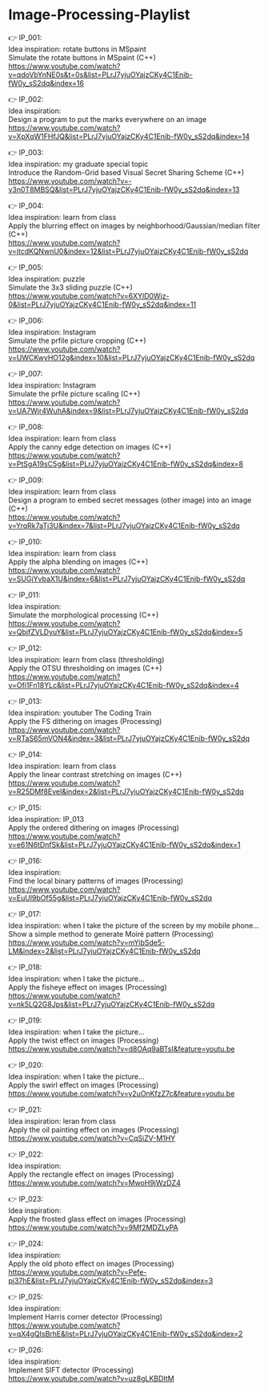 # Image-Processing-Playlist

👉 IP_001: <br/>
Idea inspiration: rotate buttons in MSpaint <br/>
Simulate the rotate buttons in MSpaint (C++) <br/>
https://www.youtube.com/watch?v=qdoVbYnNE0s&t=0s&list=PLrJ7yjuOYajzCKy4C1Enib-fW0y_sS2dq&index=16 <br/>

👉 IP_002: <br/>
Idea inspiration: <br/>
Design a program to put the marks everywhere on an image <br/>
https://www.youtube.com/watch?v=XpXqW1FHfJQ&list=PLrJ7yjuOYajzCKy4C1Enib-fW0y_sS2dq&index=14 <br/>
 
👉 IP_003: <br/>
Idea inspiration: my graduate special topic <br/>
Introduce the Random-Grid based Visual Secret Sharing Scheme (C++) <br/>
https://www.youtube.com/watch?v=-v3n0T8MBSQ&list=PLrJ7yjuOYajzCKy4C1Enib-fW0y_sS2dq&index=13 <br/>
 
👉 IP_004: <br/>
Idea inspiration: learn from class <br/>
Apply the blurring effect on images by neighborhood/Gaussian/median filter (C++) <br/>
https://www.youtube.com/watch?v=jtcdKQNwnU0&index=12&list=PLrJ7yjuOYajzCKy4C1Enib-fW0y_sS2dq <br/>
 
👉 IP_005: <br/>
Idea inspiration: puzzle <br/>
Simulate the 3x3 sliding puzzle (C++) <br/>
https://www.youtube.com/watch?v=6XYlD0Wjz-0&list=PLrJ7yjuOYajzCKy4C1Enib-fW0y_sS2dq&index=11 <br/>

👉 IP_006: <br/>
Idea inspiration: Instagram <br/>
Simulate the prfile picture cropping (C++) <br/>
https://www.youtube.com/watch?v=UWCKwyHO12g&index=10&list=PLrJ7yjuOYajzCKy4C1Enib-fW0y_sS2dq <br/>

👉 IP_007: <br/>
Idea inspiration: Instagram <br/>
Simulate the prfile picture scaling (C++) <br/>
https://www.youtube.com/watch?v=UA7Wjr4WuhA&index=9&list=PLrJ7yjuOYajzCKy4C1Enib-fW0y_sS2dq <br/>

👉 IP_008: <br/>
Idea inspiration: learn from class <br/>
Apply the canny edge detection on images (C++) <br/>
https://www.youtube.com/watch?v=PtSgA19sC5g&list=PLrJ7yjuOYajzCKy4C1Enib-fW0y_sS2dq&index=8 <br/>

👉 IP_009: <br/>
Idea inspiration: learn from class <br/>
Design a program to embed secret messages (other image) into an image (C++) <br/>
https://www.youtube.com/watch?v=YrqRk7aTj3U&index=7&list=PLrJ7yjuOYajzCKy4C1Enib-fW0y_sS2dq <br/>

👉 IP_010: <br/>
Idea inspiration: learn from class <br/>
Apply the alpha blending on images (C++) <br/>
https://www.youtube.com/watch?v=SUGjYvbaX1U&index=6&list=PLrJ7yjuOYajzCKy4C1Enib-fW0y_sS2dq <br/>

👉 IP_011: <br/>
Idea inspiration: <br/>
Simulate the morphological processing (C++) <br/>
https://www.youtube.com/watch?v=QbjfZVLDyuY&list=PLrJ7yjuOYajzCKy4C1Enib-fW0y_sS2dq&index=5 <br/>

👉 IP_012: <br/>
Idea inspiration: learn from class (thresholding) <br/>
Apply the OTSU thresholding on images (C++) <br/>
https://www.youtube.com/watch?v=Ofi1Fn18YLc&list=PLrJ7yjuOYajzCKy4C1Enib-fW0y_sS2dq&index=4 <br/>

👉 IP_013: <br/>
Idea inspiration: youtuber The Coding Train <br/>
Apply the FS dithering on images (Processing) <br/>
https://www.youtube.com/watch?v=RTaS65mVON4&index=3&list=PLrJ7yjuOYajzCKy4C1Enib-fW0y_sS2dq <br/>

👉 IP_014: <br/>
Idea inspiration: learn from class <br/>
Apply the linear contrast stretching on images (C++) <br/>
https://www.youtube.com/watch?v=R25DMf8EveI&index=2&list=PLrJ7yjuOYajzCKy4C1Enib-fW0y_sS2dq <br/>

👉 IP_015: <br/>
Idea inspiration: IP_013 <br/>
Apply the ordered dithering on images (Processing) <br/>
https://www.youtube.com/watch?v=e61N6tDnfSk&list=PLrJ7yjuOYajzCKy4C1Enib-fW0y_sS2dq&index=1 <br/>

👉 IP_016: <br/>
Idea inspiration: <br/>
Find the local binary patterns of images (Processing) <br/>
https://www.youtube.com/watch?v=EuUl9bOf55g&list=PLrJ7yjuOYajzCKy4C1Enib-fW0y_sS2dq <br/>

👉 IP_017: <br/>
Idea inspiration: when I take the picture of the screen by my mobile phone...<br/>
Show a simple method to generate Moiré pattern (Processing) <br/>
https://www.youtube.com/watch?v=mYibSde5-LM&index=2&list=PLrJ7yjuOYajzCKy4C1Enib-fW0y_sS2dq <br/>

👉 IP_018: <br/>
Idea inspiration: when I take the picture...<br/>
Apply the fisheye effect on images (Processing) <br/>
https://www.youtube.com/watch?v=nk5LQ2G8Jps&list=PLrJ7yjuOYajzCKy4C1Enib-fW0y_sS2dq <br/>


👉 IP_019: <br/>
Idea inspiration: when I take the picture...<br/>
Apply the twist effect on images (Processing) <br/>
https://www.youtube.com/watch?v=d8OAq9aBTsI&feature=youtu.be <br/>


👉 IP_020: <br/>
Idea inspiration: when I take the picture...<br/>
Apply the swirl effect on images (Processing) <br/>
https://www.youtube.com/watch?v=y2uOnKfzZ7c&feature=youtu.be <br/>


👉 IP_021: <br/>
Idea inspiration: leran from class<br/>
Apply the oil painting effect on images (Processing) <br/>
https://www.youtube.com/watch?v=CqSiZV-M1HY <br/>

👉 IP_022: <br/>
Idea inspiration: <br/>
Apply the rectangle effect on images (Processing) <br/>
https://www.youtube.com/watch?v=MwoH9jWzDZ4 <br/>

👉 IP_023: <br/>
Idea inspiration: <br/>
Apply the frosted glass effect on images (Processing) <br/>
https://www.youtube.com/watch?v=9Mf2MDZLyPA <br/>

👉 IP_024: <br/>
Idea inspiration: <br/>
Apply the old photo effect on images (Processing) <br/>
https://www.youtube.com/watch?v=Pefe-pi37hE&list=PLrJ7yjuOYajzCKy4C1Enib-fW0y_sS2dq&index=3 <br/>

👉 IP_025: <br/>
Idea inspiration: <br/>
Implement Harris corner detector (Processing) <br/>
https://www.youtube.com/watch?v=qX4gQIsBrhE&list=PLrJ7yjuOYajzCKy4C1Enib-fW0y_sS2dq&index=2 <br/>

👉 IP_026: <br/>
Idea inspiration: <br/>
Implement SIFT detector (Processing) <br/>
https://www.youtube.com/watch?v=uz8gLKBDItM <br/>
